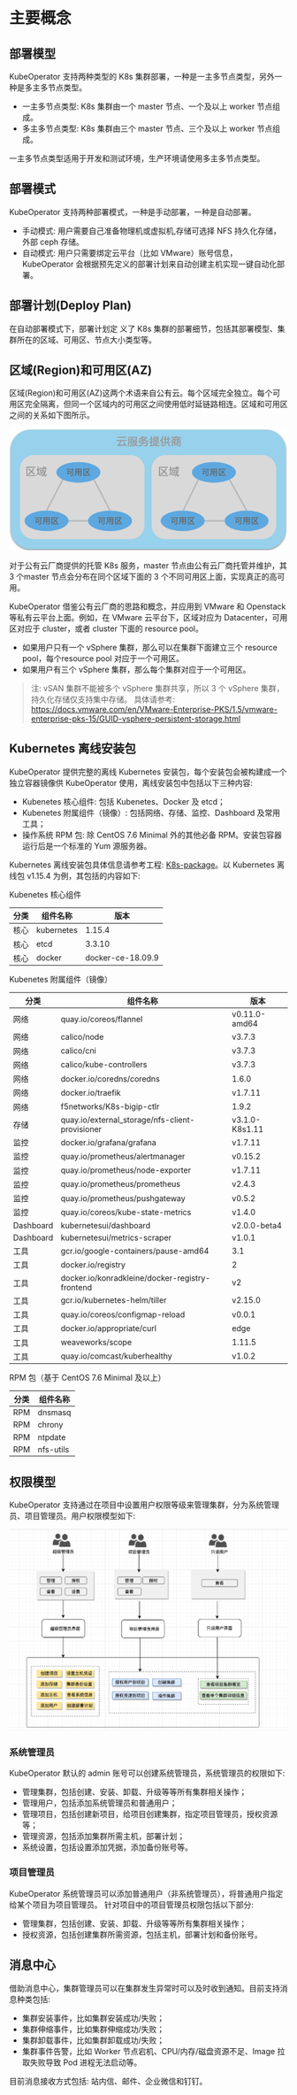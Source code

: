 # 主要概念

## 部署模型

KubeOperator 支持两种类型的 K8s 集群部署，一种是一主多节点类型，另外一种是多主多节点类型。 

-  一主多节点类型: K8s 集群由一个 master 节点、一个及以上 worker 节点组成。
-  多主多节点类型: K8s 集群由三个 master 节点、三个及以上 worker 节点组成。

一主多节点类型适用于开发和测试环境，生产环境请使用多主多节点类型。


## 部署模式

KubeOperator 支持两种部署模式，一种是手动部署，一种是自动部署。

-  手动模式: 用户需要自己准备物理机或虚拟机,存储可选择 NFS 持久化存储，外部 ceph 存储。
-  自动模式: 用户只需要绑定云平台（比如 VMware）账号信息，KubeOperator 会根据预先定义的部署计划来自动创建主机实现一键自动化部署。

## 部署计划(Deploy Plan)

在自动部署模式下，部署计划定 义了 K8s 集群的部署细节，包括其部署模型、集群所在的区域、可用区、节点大小类型等。

## 区域(Region)和可用区(AZ)

区域(Region)和可用区(AZ)这两个术语来自公有云。每个区域完全独立。每个可用区完全隔离，但同一个区域内的可用区之间使用低时延链路相连。区域和可用区之间的关系如下图所示。

![region-zone](./img/region.png)

对于公有云厂商提供的托管 K8s 服务，master 节点由公有云厂商托管并维护，其 3 个master 节点会分布在同个区域下面的 3 个不同可用区上面，实现真正的高可用。

KubeOperator 借鉴公有云厂商的思路和概念，并应用到 VMware 和 Openstack 等私有云平台上面。例如，在 VMware 云平台下，区域对应为 Datacenter，可用区对应于 cluster，或者 cluster 下面的 resource pool。

-  如果用户只有一个 vSphere 集群，那么可以在集群下面建立三个 resource pool，每个resource pool 对应于一个可用区。
-  如果用户有三个 vSphere 集群，那么每个集群对应于一个可用区。

> 注: vSAN 集群不能被多个 vSphere 集群共享，所以 3 个 vSphere 集群，持久化存储仅支持集中存储。 具体请参考: https://docs.vmware.com/en/VMware-Enterprise-PKS/1.5/vmware-enterprise-pks-15/GUID-vsphere-persistent-storage.html

## Kubernetes 离线安装包

KubeOperator 提供完整的离线 Kubernetes 安装包，每个安装包会被构建成一个独立容器镜像供 KubeOperator 使用，离线安装包中包括以下三种内容: 

- Kubenetes 核心组件: 包括 Kubenetes、Docker 及 etcd；
- Kubenetes 附属组件（镜像）: 包括网络、存储、监控、Dashboard 及常用工具；
- 操作系统 RPM 包: 除 CentOS 7.6 Minimal 外的其他必备 RPM。安装包容器运行后是一个标准的 Yum 源服务器。

Kubernetes 离线安装包具体信息请参考工程: [K8s-package](https://github.com/KubeOperator/K8s-package)。以 Kubernetes 离线包 v1.15.4 为例，其包括的内容如下: 

Kubenetes 核心组件

|  分类  |  组件名称   | 版本  |
|  ---- |  ----  | ----  |
| 核心 | kubernetes  | 1.15.4 |
| 核心 | etcd  | 3.3.10 |
| 核心 | docker  | docker-ce-18.09.9 |

Kubenetes 附属组件（镜像）

|  分类  |  组件名称   | 版本  |
|  ---- |  ----  | ----  |
| 网络 | quay.io/coreos/flannel | v0.11.0-amd64 |
| 网络 | calico/node | v3.7.3 |
| 网络 | calico/cni | v3.7.3 |
| 网络 | calico/kube-controllers | v3.7.3 |
| 网络 | docker.io/coredns/coredns | 1.6.0 |
| 网络 | docker.io/traefik | v1.7.11 |
| 网络 | f5networks/K8s-bigip-ctlr | 1.9.2 |
| 存储 | quay.io/external_storage/nfs-client-provisioner | v3.1.0-K8s1.11 |
| 监控 | docker.io/grafana/grafana | v1.7.11 |
| 监控 | quay.io/prometheus/alertmanager | v0.15.2 |
| 监控 | quay.io/prometheus/node-exporter | v1.7.11 |
| 监控 | quay.io/prometheus/prometheus| v2.4.3 |
| 监控 | quay.io/prometheus/pushgateway| v0.5.2 |
| 监控 | quay.io/coreos/kube-state-metrics| v1.4.0 |
| Dashboard | kubernetesui/dashboard| v2.0.0-beta4 |
| Dashboard | kubernetesui/metrics-scraper| v1.0.1 |
| 工具 | gcr.io/google-containers/pause-amd64| 3.1 |
| 工具 | docker.io/registry| 2 |
| 工具 | docker.io/konradkleine/docker-registry-frontend| v2 |
| 工具 | gcr.io/kubernetes-helm/tiller| v2.15.0 |
| 工具 | quay.io/coreos/configmap-reload| v0.0.1 |
| 工具 | docker.io/appropriate/curl| edge |
| 工具 | weaveworks/scope| 1.11.5 |
| 工具 | quay.io/comcast/kuberhealthy | v1.0.2 |

RPM 包（基于 CentOS 7.6 Minimal 及以上）

|  分类  |  组件名称  |
|  ---- |  ----   |
| RPM | dnsmasq  | 
| RPM | chrony  | 
| RPM | ntpdate | 
| RPM | nfs-utils | 

## 权限模型

KubeOperator 支持通过在项目中设置用户权限等级来管理集群，分为系统管理员、项目管理员。用户权限模型如下: 

![user-model](./img/user-model.png)

### 系统管理员

KubeOperator 默认的 admin 账号可以创建系统管理员，系统管理员的权限如下: 

- 管理集群，包括创建、安装、卸载、升级等等所有集群相关操作；
- 管理用户，包括添加系统管理员和普通用户；
- 管理项目，包括创建新项目，给项目创建集群，指定项目管理员，授权资源等；
- 管理资源，包括添加集群所需主机，部署计划；
- 系统设置，包括设置添加凭据，添加备份账号等。

### 项目管理员

KubeOperator 系统管理员可以添加普通用户（非系统管理员），将普通用户指定给某个项目为项目管理员。
针对项目中的项目管理员权限包括以下部分: 

- 管理集群，包括创建、安装、卸载、升级等等所有集群相关操作；
- 授权资源，包括创建集群所需资源，包括主机，部署计划和备份账号。

## 消息中心

借助消息中心，集群管理员可以在集群发生异常时可以及时收到通知。目前支持消息种类包括: 

- 集群安装事件，比如集群安装成功/失败；
- 集群伸缩事件，比如集群伸缩成功/失败；
- 集群卸载事件，比如集群卸载成功/失败；
- 集群事件告警，比如 Worker 节点宕机、CPU/内存/磁盘资源不足、Image 拉取失败导致 Pod 进程无法启动等。

目前消息接收方式包括: 站内信、邮件、企业微信和钉钉。

